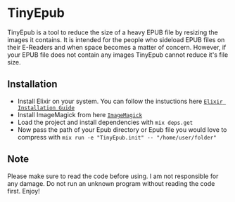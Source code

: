 # TinyEpub

TinyEpub is a tool to reduce the size of a heavy EPUB file by resizing the images it contains. It is intended for the people who sideload EPUB files on their E-Readers and when space becomes a matter of concern. However, if your EPUB file does not contain any images TinyEpub cannot reduce it's file size.

## Installation

  * Install Elixir on your system. You can follow the instuctions here [`Elixir Installation Guide`](https://elixir-lang.org/install.html)
  * Install ImageMagick from here [`ImageMagick`](https://imagemagick.org/script/download.php)
  * Load the project and install dependencies with `mix deps.get`
  * Now pass the path of your Epub directory or Epub file you would love to compress with `mix run -e "TinyEpub.init" -- "/home/user/folder"`

## Note

Please make sure to read the code before using. I am not responsible for any damage. Do not run an unknown program without reading the code first. Enjoy!
